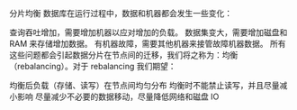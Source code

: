 分片均衡
数据库在运行过程中，数据和机器都会发生一些变化：

查询吞吐增加，需要增加机器以应对增加的负载。
数据集变大，需要增加磁盘和 RAM 来存储增加数据。
有机器故障，需要其他机器来接管故障机器数据。
所有这些问题都会引起数据分片在节点间的迁移，我们将之称为：均衡（rebalancing）。对于 rebalancing 我们期望：

均衡后负载（存储、读写）在节点间均匀分布
均衡时不能禁止读写，并且尽量减小影响
尽量减少不必要的数据移动，尽量降低网络和磁盘 IO

